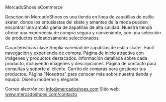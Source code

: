 MercadoShoes eCommerce


Descripción
MercadoShoes es una tienda en línea de zapatillas de estilo skater, donde los entusiastas del skate y amantes de la moda pueden encontrar una amplia gama de zapatillas de alta calidad. Nuestra tienda ofrece una experiencia de compra segura y conveniente, con una selección de productos cuidadosamente seleccionados.

Características clave
Amplia variedad de zapatillas de estilo skater.
Fácil navegación y experiencia de compra.
Página de inicio atractiva con imágenes y productos destacados.
Información detallada sobre cada producto, incluyendo imágenes y descripciones.
Página de contacto para consultas y soporte al cliente.
Carrito de compras para gestionar tus productos.
Página "Nosotros" para conocer más sobre nuestra tienda y equipo.
Diseño moderno y elegante.

Correo electrónico: info@mercadoshoes.com
Sitio web: www.mercadoshoes.com/contacto
